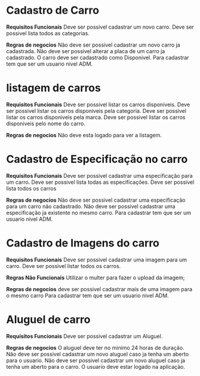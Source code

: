 # Cadastro de Carro

**Requisitos Funcionais**
Deve ser possivel cadastrar um novo carro.
Deve ser possivel lista todos as categorias.

**Regras de negocios**
Não deve ser possivel cadastrar um novo carro ja cadastrada.
Não deve ser possivel alterar a placa de um carro ja cadastrado.
O carro deve ser cadastrado como Disponivel.
Para cadastrar tem que ser um usuario nivel ADM.

# listagem de carros

**Requisitos Funcionais**
Deve ser possivel listar os carros disponiveis.
Deve ser possivel listar os carros disponiveis pela categoria.
Deve ser possivel listar os carros disponiveis pela marca.
Deve ser possivel listar os carros disponiveis pelo nome do carro.

**Regras de negocios**
Não deve esta logado para ver a listagem.

# Cadastro de Especificação no carro

**Requisitos Funcionais**
Deve ser possivel cadastrar uma especificação para um carro.
Deve ser possivel lista todas as especificações.
Deve ser possivel lista todos os carros

**Regras de negocios**
Não deve ser possivel cadastrar uma especificação para um carro não cadastrado.
Não deve ser possivel cadastrar uma especificação ja existente no mesmo carro.
Para cadastrar tem que ser um usuario nivel ADM.

# Cadastro de Imagens do carro

**Requisitos Funcionais**
Deve ser possivel cadastrar uma imagem para um carro.
Deve ser possivel listar todos os carros.

**Regras Não Funcionais**
Utilizar o multer para fazer o upload da imagem;

**Regras de negocios**
deve ser possivel cadastrar mais de uma imagem para o mesmo carro
Para cadastrar tem que ser um usuario nivel ADM.

# Aluguel de carro

**Requisitos Funcionais**
Deve ser possivel cadastrar um Aluguel.

**Regras de negocios**
O aluguel deve ter no minimo 24 horas de duração.
Não deve ser possivel cadastrar um novo aluguel caso ja tenha um aberto para o usuario.
Não deve ser possivel cadastrar um novo aluguel caso ja tenha um aberto para o carro.
O usuario deve estar logado na aplicação.
